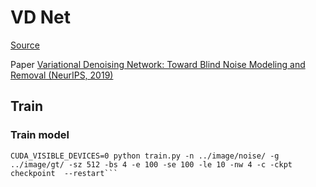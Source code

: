 # VD Net

[Source](https://github.com/zsyOAOA/VDNet)

Paper [Variational Denoising Network: Toward Blind Noise Modeling and Removal (NeurIPS, 2019)](https://papers.nips.cc/paper/8446-variational-denoising-network-toward-blind-noise-modeling-and-removal.pdf)

## Train

### Train model

```
CUDA_VISIBLE_DEVICES=0 python train.py -n ../image/noise/ -g ../image/gt/ -sz 512 -bs 4 -e 100 -se 100 -le 10 -nw 4 -c -ckpt checkpoint  --restart```
```